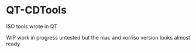 # QT-CDTools
ISO tools wrote in QT

WIP work in progress
untested but the mac and xorriso version looks almost ready